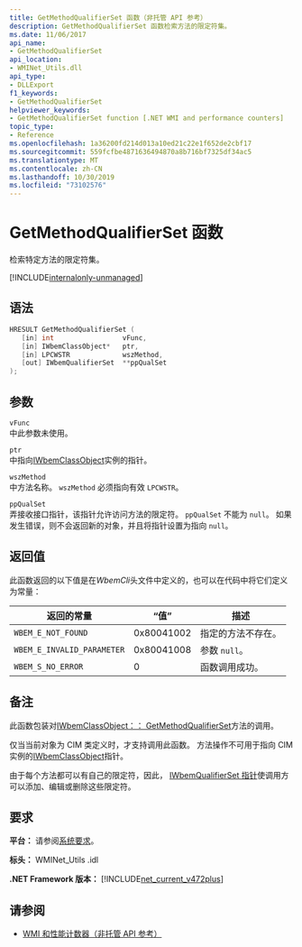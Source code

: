 ```yaml
---
title: GetMethodQualifierSet 函数（非托管 API 参考）
description: GetMethodQualifierSet 函数检索方法的限定符集。
ms.date: 11/06/2017
api_name:
- GetMethodQualifierSet
api_location:
- WMINet_Utils.dll
api_type:
- DLLExport
f1_keywords:
- GetMethodQualifierSet
helpviewer_keywords:
- GetMethodQualifierSet function [.NET WMI and performance counters]
topic_type:
- Reference
ms.openlocfilehash: 1a36200fd214d013a10ed21c22e1f652de2cbf17
ms.sourcegitcommit: 559fcfbe4871636494870a8b716bf7325df34ac5
ms.translationtype: MT
ms.contentlocale: zh-CN
ms.lasthandoff: 10/30/2019
ms.locfileid: "73102576"
---
```

# <a name="getmethodqualifierset-function"></a>GetMethodQualifierSet 函数

检索特定方法的限定符集。

[!INCLUDE[internalonly-unmanaged](../../../../includes/internalonly-unmanaged.md)]

## <a name="syntax"></a>语法

```cpp
HRESULT GetMethodQualifierSet (
   [in] int                 vFunc,
   [in] IWbemClassObject*   ptr,
   [in] LPCWSTR             wszMethod,
   [out] IWbemQualifierSet  **ppQualSet
);
```

## <a name="parameters"></a>参数

`vFunc`\
中此参数未使用。

`ptr`\
中指向[IWbemClassObject](/windows/desktop/api/wbemcli/nn-wbemcli-iwbemclassobject)实例的指针。

`wszMethod`\
中方法名称。 `wszMethod` 必须指向有效 `LPCWSTR`。

`ppQualSet`\
弄接收接口指针，该指针允许访问方法的限定符。 `ppQualSet` 不能为 `null`。 如果发生错误，则不会返回新的对象，并且将指针设置为指向 `null`。

## <a name="return-value"></a>返回值

此函数返回的以下值是在*WbemCli*头文件中定义的，也可以在代码中将它们定义为常量：

|返回的常量  |“值”  |描述  |
|---------|---------|---------|
|`WBEM_E_NOT_FOUND` | 0x80041002 | 指定的方法不存在。 |
|`WBEM_E_INVALID_PARAMETER` | 0x80041008 | 参数 `null`。 |
|`WBEM_S_NO_ERROR` | 0 | 函数调用成功。  |

## <a name="remarks"></a>备注

此函数包装对[IWbemClassObject：： GetMethodQualifierSet](/windows/desktop/api/wbemcli/nf-wbemcli-iwbemclassobject-getmethodqualifierset)方法的调用。

仅当当前对象为 CIM 类定义时，才支持调用此函数。 方法操作不可用于指向 CIM 实例的[IWbemClassObject](/windows/desktop/api/wbemcli/nn-wbemcli-iwbemclassobject)指针。

由于每个方法都可以有自己的限定符，因此， [IWbemQualifierSet 指针](/windows/desktop/api/wbemcli/nn-wbemcli-iwbemqualifierset)使调用方可以添加、编辑或删除这些限定符。

## <a name="requirements"></a>要求

**平台：** 请参阅[系统要求](../../get-started/system-requirements.md)。

**标头：** WMINet_Utils .idl

**.NET Framework 版本：** [!INCLUDE[net_current_v472plus](../../../../includes/net-current-v472plus.md)]

## <a name="see-also"></a>请参阅

- [WMI 和性能计数器（非托管 API 参考）](index.md)
